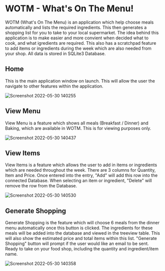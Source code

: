 # WOTM - What's On The Menu!

WOTM (What's On The Menu) is an application which help choose meals automatically and lists the required ingredients. This then generates a shopping list for you to take to your local supermarket. The idea behind this application is to make easier and more convient when decided what to cook, and what igredients are required. This also has a scratchpad feature to add items or ingredients during the week which are also needed from your shop. All data is stored in SQLite3 Database.

## Home

This is the main application window on launch. This will allow the user the navigate to other features within the application.

![Screenshot 2022-05-30 140255](https://user-images.githubusercontent.com/82043281/170998069-e289b15e-01d0-40c8-a60b-a5c98f518081.png)

## View Menu

View Menu is a feature which shows all meals (Breakfast / Dinner) and Baking, which are available in WOTM. This is for viewing purposes only.

![Screenshot 2022-05-30 140437](https://user-images.githubusercontent.com/82043281/170998344-e4a959cb-80cf-416f-b03c-ec3329c1ffe8.png)

## View Items

View Items is a feature which allows the user to add in items or ingredients which are needed throughout the week. There are 3 columns for Quantity, Item and Price. Once entered into the entry, "Add" will add this row into the connected Database. When selecting an item or ingredient, "Delete" will remove the row from the Database.

![Screenshot 2022-05-30 140530](https://user-images.githubusercontent.com/82043281/170998468-3f155759-1e16-4e4a-87c3-1fbbb857cf99.png)

## Generate Shopping

Generate Shopping is the feature which will choose 6 meals from the dinner menu automatically once this button is clicked. The ingredients for these meals will be added into the database and viewed in the treeview table. This will also show the estimated price and total items within this list. "Generate Shopping" button will prompt if the user would like an email to be sent. Ready to take on your food shop, including the quantity and ingredient/item name.

![Screenshot 2022-05-30 140358](https://user-images.githubusercontent.com/82043281/170998229-5749b2e6-83b7-452f-88e2-e67839fe172e.png)

